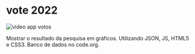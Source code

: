 # vote 2022
![video app votos](https://user-images.githubusercontent.com/100588945/162853508-a33320fd-9353-487b-853c-7363c1b9749d.gif)

Mostrar o resultado da pesquisa em gráficos. Utilizando JSON, JS, HTML5 e CSS3.
Banco de dados no code.org.


